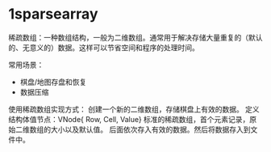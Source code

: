 # 1sparsearray

稀疏数组：一种数组结构，一般为二维数组。通常用于解决存储大量重复的（默认的、无意义的）数据。这样可以节省空间和程序的处理时间。

常用场景：
- 棋盘/地图存盘和恢复
- 数据压缩

使用稀疏数组实现方式：
创建一个新的二维数组，存储棋盘上有效的数据。
定义结构体值节点：VNode{ Row, Cell, Value}
标准的稀疏数组，首个元素记录，原始二维数组的大小以及默认值。
后面依次存入有效的数据。然后将数据存入到文件中。



